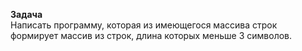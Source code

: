 **Задача**  
Написать программу, которая из имеющегося массива строк формирует массив из строк, длина которых меньше 3 символов.  
